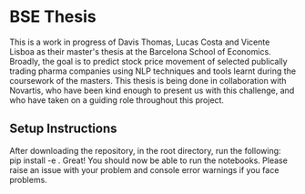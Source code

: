 # BSE Thesis
This is a work in progress of Davis Thomas, Lucas Costa and Vicente Lisboa as their master's thesis at the Barcelona School of Economics.
Broadly, the goal is to predict stock price movement of selected publically trading pharma companies using NLP techniques and tools learnt during the coursework of the masters. This thesis is being done in collaboration with Novartis, who have been kind enough to present us with this challenge, and who have taken on a guiding role throughout this project.
## Setup Instructions
After downloading the repository, in the root directory, run the following: \
pip install -e . 
Great! You should now be able to run the notebooks. Please raise an issue with your problem and console error warnings if you face problems.
